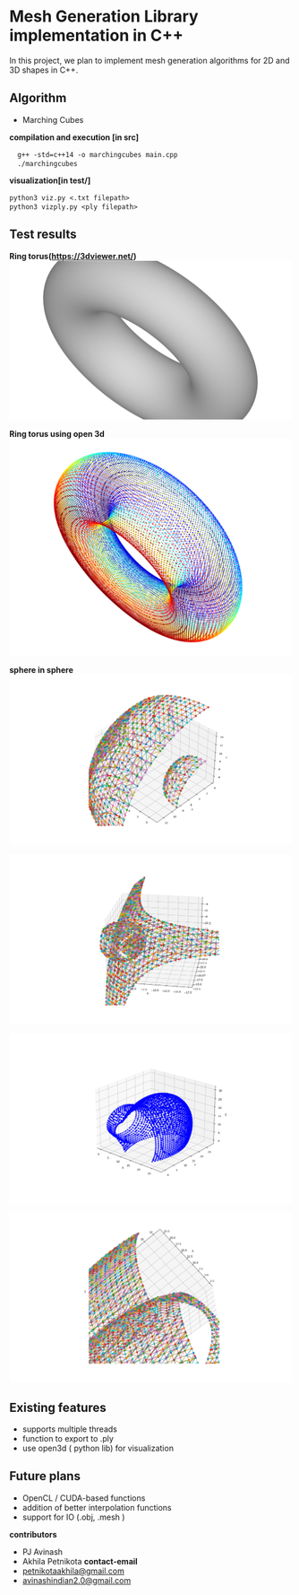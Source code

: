 # Mesh Generation Library implementation in C++ 
In this project, we plan to implement mesh generation algorithms for 2D and 3D shapes in C++.

## Algorithm
 - Marching Cubes

**compilation and execution [in src]**
 ```
   g++ -std=c++14 -o marchingcubes main.cpp
   ./marchingcubes
 ```
 **visualization[in test/]**
 ```
 python3 viz.py <.txt filepath>
 python3 vizply.py <ply filepath>
 ```

## Test results
**Ring torus(https://3dviewer.net/)**
![Ring torus](results/ringtorus.png)

**Ring torus using open 3d**
![Ring torus](results/Ringtorus_open3d.png)

**sphere in sphere**
![Sphere in sphere](results/sphere_in_sphere_mesh.png)

![Ball on top of xy+yz+zx = c with edges](results/ball_on_top_40_40_40_edges.png)

![Distorted sphere along with few other sphere](results/Figure_1.png)

![Random](results/Figure_6.png)

## Existing features
- supports multiple threads
- function to export to .ply 
- use open3d ( python lib) for visualization 

## Future plans
- OpenCL / CUDA-based functions 
- addition of better interpolation functions
- support for  IO (.obj, .mesh )




**contributors**
- PJ Avinash
- Akhila Petnikota
**contact-email**
- petnikotaakhila@gmail.com
- avinashindian2.0@gmail.com
